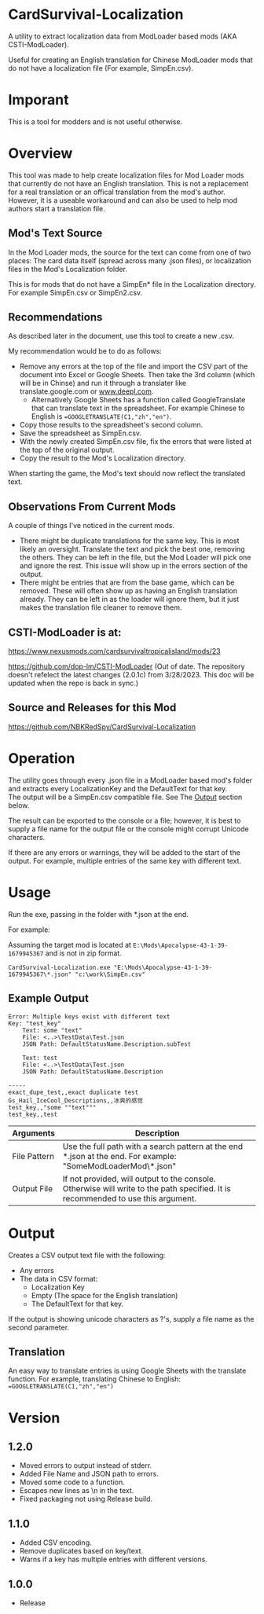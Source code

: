 # CardSurvival-Localization

A utility to extract localization data from ModLoader based mods (AKA CSTI-ModLoader).  

Useful for creating an English translation for Chinese ModLoader mods that do not have a localization file (For example, SimpEn.csv).

# Imporant
This is a tool for modders and is not useful otherwise.

# Overview
This tool was made to help create localization files for Mod Loader mods that currently do not have an English translation.  This is not a replacement for a real translation or an offical translation from the mod's author.  However, it is a useable workaround and can also be used to help mod authors start a translation file.

## Mod's Text Source
In the Mod Loader mods, the source for the text can come from one of two places:  The card data itself (spread across many .json files), or localization files in the Mod's Localization folder.

This is for mods that do not have a SimpEn* file in the Localization directory. For example SimpEn.csv or SimpEn2.csv.

## Recommendations
As described later in the document, use this tool to create a new .csv.  

My recommendation would be to do as follows:
* Remove any errors at the top of the file and import the CSV part of the document into Excel or Google Sheets.  Then take the 3rd column (which will be in Chinse) and run it through a translater like translate.google.com or www.deepl.com.
	* Alternatively Google Sheets has a function called GoogleTranslate that can translate text in the spreadsheet.  For example Chinese to English is `=GOOGLETRANSLATE(C1,"zh","en")`.
* Copy those results to the spreadsheet's second column.
* Save the spreadsheet as SimpEn.csv.
* With the newly created SimpEn.csv file, fix the errors that were listed at the top of the original output.  
* Copy the result to the Mod's Localization directory.

When starting the game, the Mod's text should now reflect the translated text.


## Observations From Current Mods
A couple of things I've noticed in the current mods.  

* There might be duplicate translations for the same key.  This is most likely an oversight.  Translate the text and pick the best one, removing the others.  They can be left in the file, but the Mod Loader will pick one and ignore the rest.  This issue will show up in the errors section of the output.
* There might be entries that are from the base game, which can be removed.  These will often show up as having an English translation already.  They can be left in as the loader will ignore them, but it just makes the translation file cleaner to remove them.

## CSTI-ModLoader is at:

https://www.nexusmods.com/cardsurvivaltropicalisland/mods/23

https://github.com/dop-lm/CSTI-ModLoader  (Out of date.  The repository doesn't refelect the latest changes (2.0.1c) from 3/28/2023.  This doc will be updated when the repo is back in sync.)

## Source and Releases for this Mod
https://github.com/NBKRedSpy/CardSurvival-Localization

# Operation
The utility goes through every .json file in a ModLoader based mod's folder and extracts every LocalizationKey and the DefaultText for that key.  
The output will be a SimpEn.csv compatible file.  See The [Output](#output) section below.

The result can be exported to the console or a file; however, it is best to supply a file name for the output file or the console might corrupt Unicode characters.

If there are any errors or warnings, they will be added to the start of the output.  For example, multiple entries of the same key with different text.

# Usage
Run the exe, passing in the folder with *.json at the end.

For example:

Assuming the target mod is located at `E:\Mods\Apocalypse-43-1-39-1679945367` and is not in zip format.

`CardSurvival-Localization.exe "E:\Mods\Apocalypse-43-1-39-1679945367\*.json" "c:\work\SimpEn.csv"`

## Example Output

```
Error: Multiple keys exist with different text
Key: "test_key"
	Text: some "text"
	File: <..>\TestData\Test.json
	JSON Path: DefaultStatusName.Description.subTest

	Text: test
	File: <..>\TestData\Test.json
	JSON Path: DefaultStatusName.Description

-----
exact_dupe_test,,exact duplicate test
Gs_Hail_IceCool_Descriptions,,冰爽的感觉
test_key,,"some ""text"""
test_key,,test

```


|Arguments|Description|
|--|--|
|File Pattern|Use the full path with a search pattern at the end *.json at the end.  For example:  "SomeModLoaderMod\\\*.json"|
|Output File|If not provided, will output to the console.  Otherwise will write to the path specified.  It is recommended to use this argument.|

# Output
Creates a CSV output text file with the following:

* Any errors
* The data in CSV format:
	* Localization Key
	* Empty (The space for the English translation)
	* The DefaultText for that key.  

If the output is showing unicode characters as ?'s, supply a file name as the second parameter.


## Translation
An easy way to translate entries is using Google Sheets with the translate function.
For example, translating Chinese to English: `=GOOGLETRANSLATE(C1,"zh","en")`

# Version

## 1.2.0
* Moved errors to output instead of stderr.
* Added File Name and JSON path to errors.
* Moved some code to a function.
* Escapes new lines as \n in the text.
* Fixed packaging not using Release build.

## 1.1.0
* Added CSV encoding.
* Remove duplicates based on key/text.
* Warns if a key has multiple entries with different versions.

## 1.0.0
* Release
